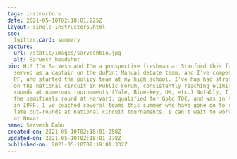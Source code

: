 ```yaml
---
tags: instructors
date: 2021-05-10T02:18:01.225Z
layout: single-instructors.html
seo:
  twitter:card: summary
picture:
  url: /static/images/sarveshbio.jpg
  alt: Sarvesh headshot
bio: Hi! I'm Sarvesh and I'm a prospective freshman at Stanford this fall. I
  served as a captain on the duPont Manual debate team, and I've competed in LD,
  PF, and started the policy team at my high school. I've has had strong success
  on the national circuit in Public Forum, consistently reaching elimination
  rounds at numerous tournaments (Yale, Blue-key, UK, etc.) Notably, I reached
  the semifinals round at Harvard, qualified for Gold TOC, and was in the top 16
  in IPPF. I've coached several teams this summer who have gone on to reaching
  late out-rounds at national circuit tournaments. I can't wait to work with you
  at Nova!
name: Sarvesh Babu
created-on: 2021-05-10T02:18:01.258Z
updated-on: 2021-05-10T02:18:01.278Z
published-on: 2021-05-10T02:18:01.332Z
---
```

